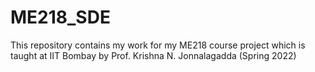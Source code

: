 # ME218_SDE
This repository contains my work for my ME218 course project which is taught at IIT Bombay by Prof. Krishna N. Jonnalagadda (Spring 2022)
